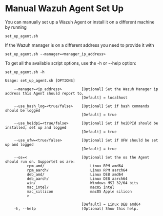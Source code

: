 # Manual Wazuh Agent Set Up
You can manually set up a Wazuh Agent or install it on a different machine by running 
```
set_up_agent.sh
```
If the Wazuh manager is on a different address you need to provide it with
```
set_up_agent.sh --manager=<manager_ip_address>
```

To get all the available script options, use the -h or --help option:
```
set_up_agent.sh -h

Usage: set_up_agent.sh [OPTIONS]

    --manager=<ip_address>         [Optional] Set the Wazuh Manager ip address this Agent should report to.
                                   [Default] = localhost

    --use_bash_log=<true/false>    [Optional] Set if bash commands should be logged
                                   [Default] = true

    --use_heidpi=<true/false>      [Optional] Set if heiDPId should be installed, set up and logged
                                   [Default] = true

    --use_ufw=<true/false>         [Optional] Set if UFW should be set up and logged
                                   [Default] = true

    --os=<                         [Optional] Set the os the Agent should run on. Supportet os are:
          rpm_amd/                     Linux RPM amd64
          rpm_aarch/                   Linux RPM aarch64
          deb_amd/                     Linux DEB amd64
          deb_aarch/                   Linux DEB aarch64
          win/                         Windows MSI 32/64 bits
          mac_intel/                   macOS intel
          mac_sillicon                 macOS Apple silicon
          >

                                   [Default] = Linux DEB amd64
    -h, --help                     [Optional] Show this help.

```
